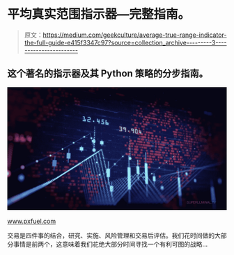 # 平均真实范围指示器—完整指南。

> 原文：<https://medium.com/geekculture/average-true-range-indicator-the-full-guide-e415f3347c97?source=collection_archive---------3----------------------->

## 这个著名的指示器及其 Python 策略的分步指南。

![](img/1adafec057666ae720e5986467d60c20.png)

www.pxfuel.com

交易是四件事的结合，研究、实施、风险管理和交易后评估。我们花时间做的大部分事情是前两个，这意味着我们花绝大部分时间寻找一个有利可图的战略…